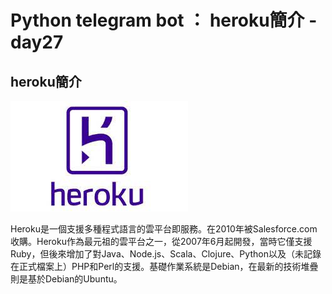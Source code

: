 # Python telegram bot ：  heroku簡介 -day27

## heroku簡介

![plot](./img/27/1.jpg)

Heroku是一個支援多種程式語言的雲平台即服務。在2010年被Salesforce.com收購。Heroku作為最元祖的雲平台之一，從2007年6月起開發，當時它僅支援Ruby，但後來增加了對Java、Node.js、Scala、Clojure、Python以及（未記錄在正式檔案上）PHP和Perl的支援。基礎作業系統是Debian，在最新的技術堆疊則是基於Debian的Ubuntu。